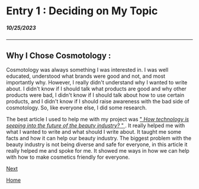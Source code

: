 # Entry 1 : Deciding on My Topic 
##### 10/25/2023
---
## Why I Chose Cosmotology :
Cosmotology was always something I was interested in.  I was well educated, understood what brands were good and not, and most importantly why.  However, I really didn't understand why I wanted to write about.  I didn't know if I should talk what products are good and why other products were bad, I didn't know if I should talk about how to use certain products, and I didn't know if I should raise awareness with the bad side of cosmotology.  So, like everyone else, I did some research.  

The best article I used to help me with my project was [" *How technology is seeping into the future of the beauty industry?* " ](https://timesofindia.indiatimes.com/blogs/voices/how-technology-is-seeping-into-the-future-of-the-beauty-industry/).  It really helped me with what I wanted to write and what should I write about.  It taught me some facts and how it can help our beauty industry.  The biggest problem with the beauty industry is not being diverse and safe for everyone, in this article it really helped me and spoke for me.  It showed me ways in how we can help with how to make cosmetics friendly for everyone.

[Next](entry02.md)

[Home](../README.md)
